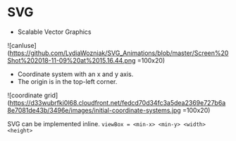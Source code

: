 # SVG
- Scalable Vector Graphics

![canIuse](https://github.com/LydiaWozniak/SVG_Animations/blob/master/Screen%20Shot%202018-11-09%20at%2015.16.44.png =100x20)
- Coordinate system with an x and y axis.
-	The origin is in the top-left corner.

![coordinate grid](https://d33wubrfki0l68.cloudfront.net/fedcd70d34fc3a5dea2369e727b6a8e7081de43b/3496e/images/initial-coordinate-systems.jpg =100x20)


SVG can be implemented inline.
`viewBox = <min-x> <min-y> <width> <height>`
